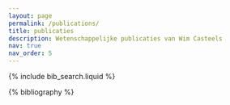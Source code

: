 ```yaml
---
layout: page
permalink: /publications/
title: publicaties
description: Wetenschappelijke publicaties van Wim Casteels
nav: true
nav_order: 5
---
```


<!-- _pages/publications.md -->

<!-- Bibsearch Feature -->

{% include bib_search.liquid %}

<div class="publications">

{% bibliography %}

</div>
